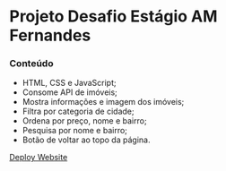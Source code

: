 # Projeto Desafio Estágio AM Fernandes

### Conteúdo
* HTML, CSS e JavaScript;
* Consome API de imóveis;
* Mostra informações e imagem dos imóveis;
* Filtra por categoria de cidade;
* Ordena por preço, nome e bairro;
* Pesquisa por nome e bairro;
* Botão de voltar ao topo da página.

[Deploy Website](https://desafio-amfernandes-laiskaori.netlify.app/)